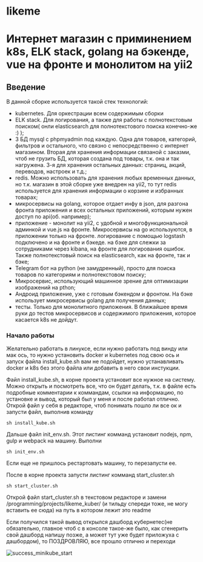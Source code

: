 # likeme
Интернет магазин с приминением k8s, ELK stack, golang на бэкенде, vue на фронте и монолитом на yii2
=====================

Введение
-----------------------------------
В данной сборке используется такой стек технологий:

* kubernetes. Для оркестрации всем содержимым сборки
* ELK stack. Для логирования, а также для работы с полнотекстовым поиском( онли elasticsearch для полнотекстового поиска конечно-же :) );
* 3 БД mysql с phpmyadmin под каждую. Одна для товаров, категорий, фильтров и остального, что связно с непосредственно с интернет магазином. Вторая для хранения информации связаной с заказми, чтоб не грузить БД, которая создана под товары, т.к. она и так нагружена. 3-я для хранения остальных данных: страниц, акций, переводов, настроек и т.д.;
* redis. Можно использовать для хранения любых временных данных, но т.к. магазин в этой сборке уже внедрен на yii2, то тут redis используется для хранения информации о корзине и избранных товарах;
* микросервисы на golang, которое отдает инфу в json, для разгона фронта приложения и всех остальных приложений, которым нужен доступ по api(об. например);
* приложение - монолит на yii2, с удобной и многофункциональной админкой и vue.js на фронте. Микросервисы на go используются, в приложении только на фронте. логирование с помощью logstash подключено и на фронте и бэкеде. на бэке для слежки за сотрудниками через kibana, на фронте для логирования ошибок. Также полнотекстовый поиск на elasticsearch, как на фронте, так и бэке;
* Telegram бот на python (не замудренный), просто для поиска товаров по категориям и полнотекстовом поиску;
* Микросервис, использующий машинное зрение для оптимизации изображений на pthon;
* Андроид приложение, уже с готовым бэкендом и фронтом. На бэке использует микросервисы golang для получения данных;
* тесты. Только для монолитного приложения. В ближайшее время руки до тестов микросервисов и содержимого приложения, которое касается k8s не дойдут.

### Начало работы

Желательно работать в линуксе, если нужно работать под винду или мак ось, то нужно установить docker и kubernetes под свою ось и запуск файла install_kube.sh вам не подойдет, нужно устанавливать docker и k8s без этого файла или добавить в него свои инстукции.

Файл install_kube.sh, в корне проекта установит все нужное на систему. Можно открыть и посмотреть все, что он будет делать, т.к. в файле есть подробные комментарии к коммандам, ссылки на информацию, по установке и вывод, который был у меня и после работал отлично. Открой файл у себя в редакторе, чтоб понимать пошло ли все ок и запусти файл, выполнив команду

```
sh install_kube.sh
```

Дальше файл init_env.sh. Этот листинг комманд установит nodejs, npm, gulp и webpack на машину. Выполни

```
sh init_env.sh
```

Если еще не пришлось рестартовать машину, то перезапусти ее.

После в корне проекта запусти листинг комманд start_cluster.sh

```
sh start_cluster.sh
```

Открой файл start_cluster.sh в текстовом редакторе и замени /programming/projects/likeme_kuber/ (и тильду спереди тоже, не могу вставить ее сюда) на путь в котором лежит это readme

Если получился такой вывод открылся дашборд кубернетес(не обязательно, главное чтоб с в консоле такое-же было, как сгенерить свой дашборд напишу позже, а может тут уже будет приложуха с дашбордом), то ПОЗДРОВЛЯЮ, все прошло отлично и переходи

![success_minikube_start](https://i.imgur.com/tByWwJa.png)